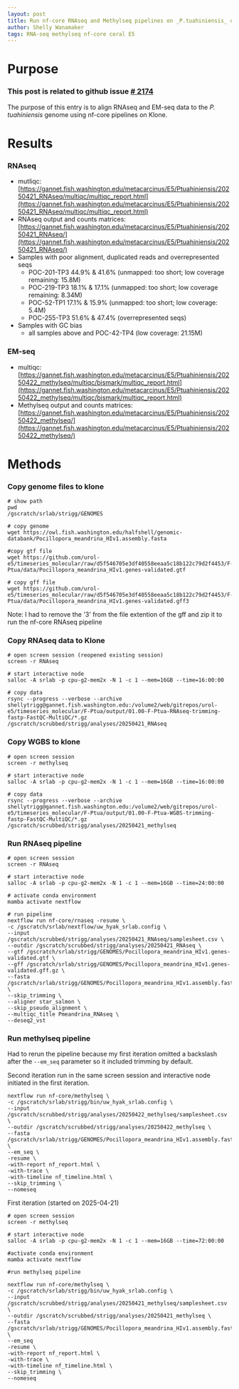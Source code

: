 ```yaml
---
layout: post
title: Run nf-core RNAseq and Methylseq pipelines on _P.tuahiniensis_ data
author: Shelly Wanamaker
tags: RNA-seq methylseq nf-core coral E5
---
```

# Purpose

### This post is related to github issue [# 2174](https://github.com/RobertsLab/resources/issues/2174)

The purpose of this entry is to align RNAseq and EM-seq data to the _P. tuahiniensis_ genome using nf-core pipelines on Klone.

# Results

### RNAseq
- mutliqc: [https://gannet.fish.washington.edu/metacarcinus/E5/Ptuahiniensis/20250421_RNAseq/multiqc/multiqc_report.html](https://gannet.fish.washington.edu/metacarcinus/E5/Ptuahiniensis/20250421_RNAseq/multiqc/multiqc_report.html)
- RNAseq output and counts matrices: [https://gannet.fish.washington.edu/metacarcinus/E5/Ptuahiniensis/20250421_RNAseq/](https://gannet.fish.washington.edu/metacarcinus/E5/Ptuahiniensis/20250421_RNAseq/)
- Samples with poor alignment, duplicated reads and overrepresented seqs
	- POC-201-TP3 44.9% & 41.6% (unmapped: too short; low coverage remaining: 15.8M)
	- POC-219-TP3 18.1% & 17.1% (unmapped: too short; low coverage remaining: 8.34M)
	- POC-52-TP1 17.1% & 15.9% (unmapped: too short; low coverage: 5.4M)
	- POC-255-TP3 51.6% & 47.4% (overrepresented seqs)
- Samples with GC bias
	- all samples above and POC-42-TP4 (low coverage: 21.15M)	

### EM-seq
- multiqc: [https://gannet.fish.washington.edu/metacarcinus/E5/Ptuahiniensis/20250422_methylseq/multiqc/bismark/multiqc_report.html](https://gannet.fish.washington.edu/metacarcinus/E5/Ptuahiniensis/20250422_methylseq/multiqc/bismark/multiqc_report.html)
- Methylseq output and counts matrices: [https://gannet.fish.washington.edu/metacarcinus/E5/Ptuahiniensis/20250422_methylseq/](https://gannet.fish.washington.edu/metacarcinus/E5/Ptuahiniensis/20250422_methylseq/)

# Methods
### Copy genome files to klone
```
# show path
pwd
/gscratch/srlab/strigg/GENOMES

# copy genome
wget https://owl.fish.washington.edu/halfshell/genomic-databank/Pocillopora_meandrina_HIv1.assembly.fasta

#copy gtf file
wget https://github.com/urol-e5/timeseries_molecular/raw/d5f546705e3df40558eeaa5c18b122c79d2f4453/F-Ptua/data/Pocillopora_meandrina_HIv1.genes-validated.gtf

# copy gff file
wget https://github.com/urol-e5/timeseries_molecular/raw/d5f546705e3df40558eeaa5c18b122c79d2f4453/F-Ptua/data/Pocillopora_meandrina_HIv1.genes-validated.gff3
```
Note: I had to remove the '3' from the file extention of the gff and zip it to run the nf-core RNAseq pipeline


### Copy RNAseq data to Klone
```
# open screen session (reopened existing session)
screen -r RNAseq

# start interactive node
salloc -A srlab -p cpu-g2-mem2x -N 1 -c 1 --mem=16GB --time=16:00:00

# copy data
rsync --progress --verbose --archive shellytrigg@gannet.fish.washington.edu:/volume2/web/gitrepos/urol-e5/timeseries_molecular/F-Ptua/output/01.00-F-Ptua-RNAseq-trimming-fastp-FastQC-MultiQC/*.gz /gscratch/scrubbed/strigg/analyses/20250421_RNAseq
```
### Copy WGBS to klone

```
# open screen session
screen -r methylseq

# start interactive node
salloc -A srlab -p cpu-g2-mem2x -N 1 -c 1 --mem=16GB --time=16:00:00

# copy data 
rsync --progress --verbose --archive shellytrigg@gannet.fish.washington.edu:/volume2/web/gitrepos/urol-e5/timeseries_molecular/F-Ptua/output/01.00-F-Ptua-WGBS-trimming-fastp-FastQC-MultiQC/*.gz /gscratch/scrubbed/strigg/analyses/20250421_methylseq

```
### Run RNAseq pipeline
```
# open screen session 
screen -r RNAseq

# start interactive node
salloc -A srlab -p cpu-g2-mem2x -N 1 -c 1 --mem=16GB --time=24:00:00

# activate conda environment
mamba activate nextflow

# run pipeline
nextflow run nf-core/rnaseq -resume \
-c /gscratch/srlab/nextflow/uw_hyak_srlab.config \
--input /gscratch/scrubbed/strigg/analyses/20250421_RNAseq/samplesheet.csv \
--outdir /gscratch/scrubbed/strigg/analyses/20250421_RNAseq \
--gtf /gscratch/srlab/strigg/GENOMES/Pocillopora_meandrina_HIv1.genes-validated.gtf \
--gff /gscratch/srlab/strigg/GENOMES/Pocillopora_meandrina_HIv1.genes-validated.gff.gz \
--fasta /gscratch/srlab/strigg/GENOMES/Pocillopora_meandrina_HIv1.assembly.fasta \
--skip_trimming \
--aligner star_salmon \
--skip_pseudo_alignment \
--multiqc_title Pmeandrina_RNAseq \
--deseq2_vst
```

### Run methylseq pipeline
Had to rerun the pipeline because my first iteration omitted a backslash after the `--em_seq` parameter so it included trimming by default. 


Second iteration run in the same screen session and interactive node initiated in the first iteration. 

```
nextflow run nf-core/methylseq \
-c /gscratch/srlab/strigg/bin/uw_hyak_srlab.config \
--input /gscratch/scrubbed/strigg/analyses/20250422_methylseq/samplesheet.csv \
--outdir /gscratch/scrubbed/strigg/analyses/20250422_methylseq \
--fasta /gscratch/srlab/strigg/GENOMES/Pocillopora_meandrina_HIv1.assembly.fasta \
--em_seq \
-resume \
-with-report nf_report.html \
-with-trace \
-with-timeline nf_timeline.html \
--skip_trimming \
--nomeseq 
```

First iteration (started on 2025-04-21)

```
# open screen session 
screen -r methylseq

# start interactive node
salloc -A srlab -p cpu-g2-mem2x -N 1 -c 1 --mem=16GB --time=72:00:00

#activate conda environment
mamba activate nextflow

#run methylseq pipeline

nextflow run nf-core/methylseq \
-c /gscratch/srlab/strigg/bin/uw_hyak_srlab.config \
--input /gscratch/scrubbed/strigg/analyses/20250421_methylseq/samplesheet.csv \
--outdir /gscratch/scrubbed/strigg/analyses/20250421_methylseq \
--fasta /gscratch/srlab/strigg/GENOMES/Pocillopora_meandrina_HIv1.assembly.fasta \
--em_seq 
-resume \
-with-report nf_report.html \
-with-trace \
-with-timeline nf_timeline.html \
--skip_trimming \
--nomeseq 

```

